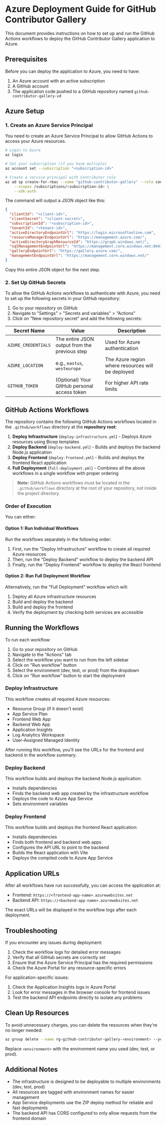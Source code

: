 # Azure Deployment Guide for GitHub Contributor Gallery

This document provides instructions on how to set up and run the GitHub Actions workflows to deploy the GitHub Contributor Gallery application to Azure.

## Prerequisites

Before you can deploy the application to Azure, you need to have:

1. An Azure account with an active subscription
2. A GitHub account
3. The application code pushed to a GitHub repository named `github-contributor-gallery-vd`

## Azure Setup

### 1. Create an Azure Service Principal

You need to create an Azure Service Principal to allow GitHub Actions to access your Azure resources.

```bash
# Login to Azure
az login

# Set your subscription (if you have multiple)
az account set --subscription "<subscription-id>"

# Create a service principal with Contributor role
az ad sp create-for-rbac --name "github-contributor-gallery" --role contributor \
    --scopes /subscriptions/<subscription-id> \
    --sdk-auth
```

The command will output a JSON object like this:

```json
{
  "clientId": "<client-id>",
  "clientSecret": "<client-secret>",
  "subscriptionId": "<subscription-id>",
  "tenantId": "<tenant-id>",
  "activeDirectoryEndpointUrl": "https://login.microsoftonline.com",
  "resourceManagerEndpointUrl": "https://management.azure.com/",
  "activeDirectoryGraphResourceId": "https://graph.windows.net/",
  "sqlManagementEndpointUrl": "https://management.core.windows.net:8443/",
  "galleryEndpointUrl": "https://gallery.azure.com/",
  "managementEndpointUrl": "https://management.core.windows.net/"
}
```

Copy this entire JSON object for the next step.

### 2. Set Up GitHub Secrets

To allow the GitHub Actions workflows to authenticate with Azure, you need to set up the following secrets in your GitHub repository:

1. Go to your repository on GitHub
2. Navigate to "Settings" > "Secrets and variables" > "Actions"
3. Click on "New repository secret" and add the following secrets:

| Secret Name | Value | Description |
|-------------|-------|-------------|
| `AZURE_CREDENTIALS` | The entire JSON output from the previous step | Used for Azure authentication |
| `AZURE_LOCATION` | e.g., `eastus`, `westeurope` | The Azure region where resources will be deployed |
| `GITHUB_TOKEN` | (Optional) Your GitHub personal access token | For higher API rate limits |

## GitHub Actions Workflows

The repository contains the following GitHub Actions workflows located in the `.github/workflows` directory at the **repository root**:

1. **Deploy Infrastructure** (`deploy-infrastructure.yml`) - Deploys Azure resources using Bicep templates
2. **Deploy Backend** (`deploy-backend.yml`) - Builds and deploys the backend Node.js application
3. **Deploy Frontend** (`deploy-frontend.yml`) - Builds and deploys the frontend React application
4. **Full Deployment** (`full-deployment.yml`) - Combines all the above workflows in a single workflow with proper ordering

> **Note:** GitHub Actions workflows must be located in the `.github/workflows` directory at the root of your repository, not inside the project directory.

### Order of Execution

You can either:

#### Option 1: Run Individual Workflows

Run the workflows separately in the following order:

1. First, run the "Deploy Infrastructure" workflow to create all required Azure resources
2. Then, run the "Deploy Backend" workflow to deploy the backend API
3. Finally, run the "Deploy Frontend" workflow to deploy the React frontend

#### Option 2: Run Full Deployment Workflow

Alternatively, run the "Full Deployment" workflow which will:

1. Deploy all Azure infrastructure resources
2. Build and deploy the backend
3. Build and deploy the frontend
4. Verify the deployment by checking both services are accessible

## Running the Workflows

To run each workflow:

1. Go to your repository on GitHub
2. Navigate to the "Actions" tab
3. Select the workflow you want to run from the left sidebar
4. Click on "Run workflow" button
5. Select the environment (dev, test, or prod) from the dropdown
6. Click on "Run workflow" button to start the deployment

### Deploy Infrastructure

This workflow creates all required Azure resources:
- Resource Group (if it doesn't exist)
- App Service Plan
- Frontend Web App
- Backend Web App
- Application Insights
- Log Analytics Workspace
- User-Assigned Managed Identity

After running this workflow, you'll see the URLs for the frontend and backend in the workflow summary.

### Deploy Backend

This workflow builds and deploys the backend Node.js application:
- Installs dependencies
- Finds the backend web app created by the infrastructure workflow
- Deploys the code to Azure App Service
- Sets environment variables

### Deploy Frontend

This workflow builds and deploys the frontend React application:
- Installs dependencies
- Finds both frontend and backend web apps
- Configures the API URL to point to the backend
- Builds the React application with Vite
- Deploys the compiled code to Azure App Service

## Application URLs

After all workflows have run successfully, you can access the application at:

- Frontend: `https://<frontend-app-name>.azurewebsites.net`
- Backend API: `https://<backend-app-name>.azurewebsites.net`

The exact URLs will be displayed in the workflow logs after each deployment.

## Troubleshooting

If you encounter any issues during deployment:

1. Check the workflow logs for detailed error messages
2. Verify that all GitHub secrets are correctly set
3. Ensure that the Azure Service Principal has the required permissions
4. Check the Azure Portal for any resource-specific errors

For application-specific issues:

1. Check the Application Insights logs in Azure Portal
2. Look for error messages in the browser console for frontend issues
3. Test the backend API endpoints directly to isolate any problems

## Clean Up Resources

To avoid unnecessary charges, you can delete the resources when they're no longer needed:

```bash
az group delete --name rg-github-contributor-gallery-<environment> --yes --no-wait
```

Replace `<environment>` with the environment name you used (dev, test, or prod).

## Additional Notes

- The infrastructure is designed to be deployable to multiple environments (dev, test, prod)
- All resources are tagged with environment names for easier management
- App Service deployments use the ZIP deploy method for reliable and fast deployments
- The backend API has CORS configured to only allow requests from the frontend domain
